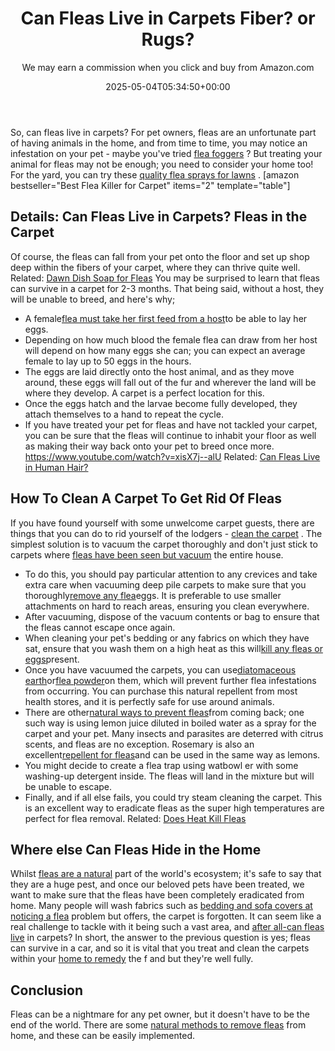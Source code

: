 ﻿---
author: We may earn a commission when you click and buy from Amazon.com
layout: post
title: Can Fleas Live in Carpets Fiber? or Rugs?
date: '2025-05-04T05:34:50+00:00'
categories:
- Fleas
- Guide
tags: []
slug: /can-fleas-live-in-carpets/
lastmod: 2025-05-07T12:21:26+03:00
---

So, can fleas live in carpets? For pet owners, fleas are an unfortunate part of having animals in the home, and from time to time, you may notice an infestation on your pet - maybe you've tried
[flea foggers](https://pestpolicy.com/best-fogger-for-fleas/)
?
But treating your animal for fleas may not be enough; you need to consider your home too! For the yard, you can try these
[quality flea sprays for lawns](https://pestpolicy.com/best-flea-spray-for-yard/)
.
[amazon bestseller="Best Flea Killer for Carpet" items="2" template="table"]
## Details: Can Fleas Live in Carpets? Fleas in the Carpet
Of course, the fleas can fall from your pet onto the floor and set up shop deep within the fibers of your carpet, where they can thrive quite well.
Related:
[Dawn Dish Soap for Fleas](https://pestpolicy.com/dawn-dish-soap-for-fleas/)
You may be surprised to learn that fleas can survive in a carpet for 2-3 months. That being said, without a host, they will be unable to breed, and here's why;
- A female[flea must take her first feed from a host](https://pestpolicy.com/how-long-do-fleas-live-on-humans/)to be able to lay her eggs.
- Depending on how much blood the female flea can draw from her host will depend on how many eggs she can; you can expect an average female to lay up to 50 eggs in the hours.
- The eggs are laid directly onto the host animal, and as they move around, these eggs will fall out of the fur and wherever the land will be where they develop. A carpet is a perfect location for this.
- Once the eggs hatch and the larvae become fully developed, they attach themselves to a hand to repeat the cycle.
- If you have treated your pet for fleas and have not tackled your carpet, you can be sure that the fleas will continue to inhabit your floor as well as making their way back onto your pet to breed once more.
https://www.youtube.com/watch?v=xisX7j--alU
Related:
[Can Fleas Live in Human Hair?](https://pestpolicy.com/can-fleas-live-in-human-hair/)
## How To Clean A Carpet To Get Rid Of Fleas
If you have found yourself with some unwelcome carpet guests, there are things that you can do to rid yourself of the lodgers -
[clean the carpet](https://www.wikihow.com/Get-Rid-of-Fleas-in-Carpets)
.
The simplest solution is to vacuum the carpet thoroughly and don't just stick to carpets where
[fleas have been seen but vacuum](https://pestpolicy.com/best-vacuum-for-fleas/)
the entire house.
- To do this, you should pay particular attention to any crevices and take extra care when vacuuming deep pile carpets to make sure that you thoroughly[remove any flea](https://pestpolicy.com/does-salt-kill-fleas/)eggs. It is preferable to use smaller attachments on hard to reach areas, ensuring you clean everywhere.
- After vacuuming, dispose of the vacuum contents or bag to ensure that the fleas cannot escape once again.
- When cleaning your pet's bedding or any fabrics on which they have sat, ensure that you wash them on a high heat as this will[kill any fleas or eggs](https://pestpolicy.com/how-to-kill-flea-eggs/)present.
- Once you have vacuumed the carpets, you can use[diatomaceous earth](https://pestpolicy.com/diatomaceous-earth/)or[flea powder](https://pestpolicy.com/best-flea-carpet-powder/)on them, which will prevent further flea infestations from occurring. You can purchase this natural repellent from most health stores, and it is perfectly safe for use around animals.
- There are other[natural ways to prevent fleas](https://pestpolicy.com/does-baking-soda-kill-fleas/)from coming back; one such way is using lemon juice diluted in boiled water as a spray for the carpet and your pet. Many insects and parasites are deterred with citrus scents, and fleas are no exception. Rosemary is also an excellent[repellent for fleas](https://pestpolicy.com/flea-repellent-for-humans/)and can be used in the same way as lemons.
- You might decide to create a flea trap using watbowl er with some washing-up detergent inside. The fleas will land in the mixture but will be unable to escape.
- Finally, and if all else fails, you could try steam cleaning the carpet. This is an excellent way to eradicate fleas as the super high temperatures are perfect for flea removal.
Related:
[Does Heat Kill Fleas](https://pestpolicy.com/does-the-dryer-kill-fleas/)
## Where else Can Fleas Hide in the Home
Whilst
[fleas are a natural](https://pestpolicy.com/diatomaceous-earth-for-fleas-on-cats/)
part of the world's ecosystem; it's safe to say that they are a huge pest, and once our beloved pets have been treated, we want to make sure that the fleas have been completely eradicated from home.
Many people will wash fabrics such as
[bedding and sofa covers at noticing a flea](https://pestpolicy.com/how-to-get-rid-of-fleas-on-clothes-and-bedding/)
problem but offers, the carpet is forgotten. It can seem like a real challenge to tackle with it being such a vast area, and
[after all-can fleas live](https://pestpolicy.com/can-fleas-live-on-clothes/)
in carpets?
In short, the answer to the previous question is yes; fleas can survive in a car, and so it is vital that you treat and clean the carpets within your
[home to remedy](https://pestpolicy.com/home-remedies-for-fleas/)
the f and but they're well fully.
## Conclusion
Fleas can be a nightmare for any pet owner, but it doesn't have to be the end of the world. There are some
[natural methods to remove fleas](https://pestpolicy.com/does-apple-cider-vinegar-kill-fleas/)
from home, and these can be easily implemented.